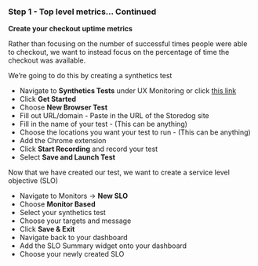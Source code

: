 ### Step 1 - Top level metrics… Continued


**Create your checkout uptime metrics**

Rather than focusing on the number of successful times people were able to checkout, we want to instead focus on the percentage of time the checkout was available.

We’re going to do this by creating a synthetics test

- Navigate to **Synthetics Tests** under UX Monitoring or click [this link](https://app.datadoghq.com/synthetics/list)
- Click **Get Started**
- Choose **New Browser Test**
- Fill out URL/domain - Paste in the URL of the Storedog site
- Fill in the name of your test - (This can be anything)
- Choose the locations you want your test to run - (This can be anything)
- Add the Chrome extension
- Click **Start Recording** and record your test
- Select **Save and Launch Test**

Now that we have created our test, we want to create a service level objective (SLO)

- Navigate to Monitors → **New SLO**
- Choose **Monitor Based**
- Select your synthetics test
- Choose your targets and message
- Click **Save & Exit**
- Navigate back to your dashboard
- Add the SLO Summary widget onto your dashboard
- Choose your newly created SLO
